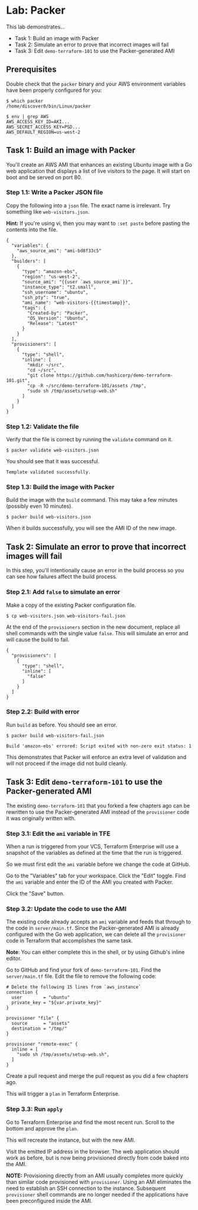 # Lab: Packer

This lab demonstrates...

- Task 1: Build an image with Packer
- Task 2: Simulate an error to prove that incorrect images will fail
- Task 3: Edit `demo-terraform-101` to use the Packer-generated AMI

## Prerequisites

Double check that the `packer` binary and your AWS environment variables have been properly configured for you:

    $ which packer
    /home/discover0/bin/Linux/packer

    $ env | grep AWS
    AWS_ACCESS_KEY_ID=AKI...
    AWS_SECRET_ACCESS_KEY=PSD...
    AWS_DEFAULT_REGION=us-west-2

## Task 1: Build an image with Packer

You'll create an AWS AMI that enhances an existing Ubuntu image with a Go web application that displays a list of live visitors to the page. It will start on boot and be served on port 80.

### Step 1.1: Write a Packer JSON file

Copy the following into a `json` file. The exact name is irrelevant. Try something like `web-visitors.json`.

**Hint:** If you're using vi, then you may want to `:set paste` before pasting the contents into the file.

    {
      "variables": {
        "aws_source_ami": "ami-bd8f33c5"
      },
      "builders": [
        {
          "type": "amazon-ebs",
          "region": "us-west-2",
          "source_ami": "{{user `aws_source_ami`}}",
          "instance_type": "t2.small",
          "ssh_username": "ubuntu",
          "ssh_pty": "true",
          "ami_name": "web-visitors-{{timestamp}}",
          "tags": {
            "Created-by": "Packer",
            "OS_Version": "Ubuntu",
            "Release": "Latest"
          }
        }
      ],
      "provisioners": [
        {
          "type": "shell",
          "inline": [
            "mkdir ~/src",
            "cd ~/src",
            "git clone https://github.com/hashicorp/demo-terraform-101.git",
            "cp -R ~/src/demo-terraform-101/assets /tmp",
            "sudo sh /tmp/assets/setup-web.sh"
          ]
        }
      ]
    }

### Step 1.2: Validate the file

Verify that the file is correct by running the `validate` command on it.

    $ packer validate web-visitors.json

You should see that it was successful.

    Template validated successfully.

### Step 1.3: Build the image with Packer

Build the image with the `build` command. This may take a few minutes (possibly even 10 minutes).

    $ packer build web-visitors.json

When it builds successfully, you will see the AMI ID of the new image.

## Task 2: Simulate an error to prove that incorrect images will fail

In this step, you'll intentionally cause an error in the build process so you can see how failures affect the build process.

### Step 2.1: Add `false` to simulate an error

Make a copy of the existing Packer configuration file.

    $ cp web-visitors.json web-visitors-fail.json

At the end of the `provisioners` section in the new document, replace all shell commands with the single value `false`. This will simulate an error and will cause the build to fail.

    {
      "provisioners": [
        {
          "type": "shell",
          "inline": [
            "false"
          ]
        }
      ]
    }

### Step 2.2: Build with error

Run `build` as before. You should see an error.

    $ packer build web-visitors-fail.json

    Build 'amazon-ebs' errored: Script exited with non-zero exit status: 1

This demonstrates that Packer will enforce an extra level of validation and will not proceed if the image did not build cleanly.

## Task 3: Edit `demo-terraform-101` to use the Packer-generated AMI

The existing `demo-terraform-101` that you forked a few chapters ago can be rewritten to use the Packer-generated AMI instead of the `provisioner` code it was originally written with.

### Step 3.1: Edit the `ami` variable in TFE

When a run is triggered from your VCS, Terraform Enterprise will use a snapshot of the variables as defined at the time that the run is triggered.

So we must first edit the `ami` variable before we change the code at GitHub.

Go to the "Variables" tab for your workspace. Click the "Edit" toggle. Find the `ami` variable and enter the ID of the AMI you created with Packer.

Click the "Save" button.

### Step 3.2: Update the code to use the AMI

The existing code already accepts an `ami` variable and feeds that through to the code in `server/main.tf`. Since the Packer-generated AMI is already configured with the Go web application, we can delete all the `provisioner` code in Terraform that accomplishes the same task.

**Note**: You can either complete this in the shell, or by using Github's inline editor.

Go to GitHub and find your fork of `demo-terraform-101`. Find the `server/main.tf` file. Edit the file to remove the following code:

    # Delete the following 15 lines from `aws_instance`
    connection {
      user        = "ubuntu"
      private_key = "${var.private_key}"
    }

    provisioner "file" {
      source      = "assets"
      destination = "/tmp/"
    }

    provisioner "remote-exec" {
      inline = [
        "sudo sh /tmp/assets/setup-web.sh",
      ]
    }

Create a pull request and merge the pull request as you did a few chapters ago.

This will trigger a `plan` in Terraform Enterprise.

### Step 3.3: Run `apply`

Go to Terraform Enterprise and find the most recent run. Scroll to the bottom and approve the `plan`.

This will recreate the instance, but with the new AMI.

Visit the emitted IP address in the browser. The web application should work as before, but is now being provisioned directly from code baked into the AMI.

**NOTE:** Provisioning directly from an AMI usually completes more quickly than similar code provisioned with `provisioner`. Using an AMI eliminates the need to establish an SSH connection to the instance. Subsequent `provisioner` shell commands are no longer needed if the applications have been preconfigured inside the AMI.
